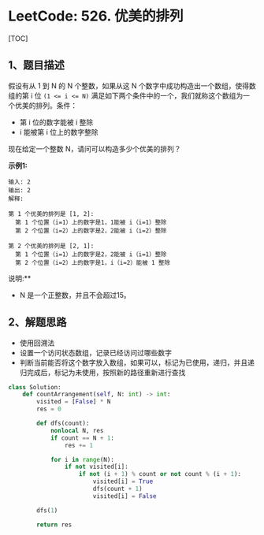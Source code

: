 # LeetCode: 526. 优美的排列

[TOC]

## 1、题目描述

假设有从 1 到 N 的 N 个整数，如果从这 N 个数字中成功构造出一个数组，使得数组的第 i 位 `(1 <= i <= N)` 满足如下两个条件中的一个，我们就称这个数组为一个优美的排列。条件：

- 第 i 位的数字能被 i 整除
- i 能被第 i 位上的数字整除

现在给定一个整数 N，请问可以构造多少个优美的排列？

**示例1:**

```
输入: 2
输出: 2
解释: 

第 1 个优美的排列是 [1, 2]:
  第 1 个位置（i=1）上的数字是1，1能被 i（i=1）整除
  第 2 个位置（i=2）上的数字是2，2能被 i（i=2）整除

第 2 个优美的排列是 [2, 1]:
  第 1 个位置（i=1）上的数字是2，2能被 i（i=1）整除
  第 2 个位置（i=2）上的数字是1，i（i=2）能被 1 整除
```

说明:**

- N 是一个正整数，并且不会超过15。




## 2、解题思路

- 使用回溯法
- 设置一个访问状态数组，记录已经访问过哪些数字
- 判断当前能否将这个数字放入数组，如果可以，标记为已使用，递归，并且递归完成后，标记为未使用，按照新的路径重新进行查找



```python
class Solution:
    def countArrangement(self, N: int) -> int:
        visited = [False] * N
        res = 0

        def dfs(count):
            nonlocal N, res
            if count == N + 1:
                res += 1

            for i in range(N):
                if not visited[i]:
                    if not (i + 1) % count or not count % (i + 1):
                        visited[i] = True
                        dfs(count + 1)
                        visited[i] = False

        dfs(1)

        return res
```

